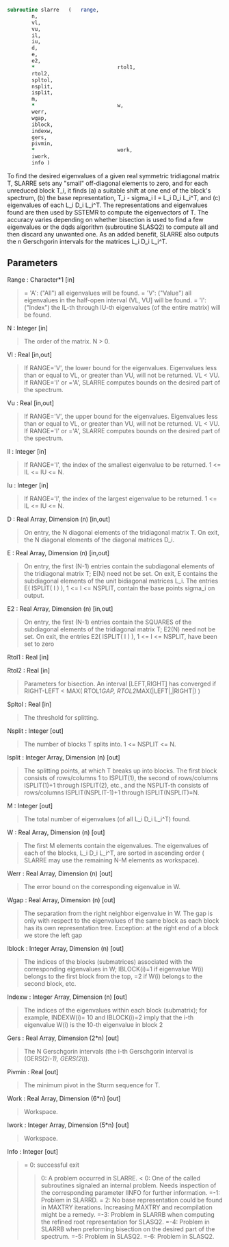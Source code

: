 ```fortran
subroutine slarre	(	range,
		n,
		vl,
		vu,
		il,
		iu,
		d,
		e,
		e2,
		*                           rtol1,
		rtol2,
		spltol,
		nsplit,
		isplit,
		m,
		*                           w,
		werr,
		wgap,
		iblock,
		indexw,
		gers,
		pivmin,
		*                           work,
		iwork,
		info )
```

 To find the desired eigenvalues of a given real symmetric
 tridiagonal matrix T, SLARRE sets any "small" off-diagonal
 elements to zero, and for each unreduced block T_i, it finds
 (a) a suitable shift at one end of the block's spectrum,
 (b) the base representation, T_i - sigma_i I = L_i D_i L_i^T, and
 (c) eigenvalues of each L_i D_i L_i^T.
 The representations and eigenvalues found are then used by
 SSTEMR to compute the eigenvectors of T.
 The accuracy varies depending on whether bisection is used to
 find a few eigenvalues or the dqds algorithm (subroutine SLASQ2) to
 compute all and then discard any unwanted one.
 As an added benefit, SLARRE also outputs the n
 Gerschgorin intervals for the matrices L_i D_i L_i^T.

## Parameters
Range : Character*1 [in]
> = 'A': ("All")   all eigenvalues will be found.
> = 'V': ("Value") all eigenvalues in the half-open interval
> (VL, VU] will be found.
> = 'I': ("Index") the IL-th through IU-th eigenvalues (of the
> entire matrix) will be found.

N : Integer [in]
> The order of the matrix. N > 0.

Vl : Real [in,out]
> If RANGE='V', the lower bound for the eigenvalues.
> Eigenvalues less than or equal to VL, or greater than VU,
> will not be returned.  VL < VU.
> If RANGE='I' or ='A', SLARRE computes bounds on the desired
> part of the spectrum.

Vu : Real [in,out]
> If RANGE='V', the upper bound for the eigenvalues.
> Eigenvalues less than or equal to VL, or greater than VU,
> will not be returned.  VL < VU.
> If RANGE='I' or ='A', SLARRE computes bounds on the desired
> part of the spectrum.

Il : Integer [in]
> If RANGE='I', the index of the
> smallest eigenvalue to be returned.
> 1 <= IL <= IU <= N.

Iu : Integer [in]
> If RANGE='I', the index of the
> largest eigenvalue to be returned.
> 1 <= IL <= IU <= N.

D : Real Array, Dimension (n) [in,out]
> On entry, the N diagonal elements of the tridiagonal
> matrix T.
> On exit, the N diagonal elements of the diagonal
> matrices D_i.

E : Real Array, Dimension (n) [in,out]
> On entry, the first (N-1) entries contain the subdiagonal
> elements of the tridiagonal matrix T; E(N) need not be set.
> On exit, E contains the subdiagonal elements of the unit
> bidiagonal matrices L_i. The entries E( ISPLIT( I ) ),
> 1 <= I <= NSPLIT, contain the base points sigma_i on output.

E2 : Real Array, Dimension (n) [in,out]
> On entry, the first (N-1) entries contain the SQUARES of the
> subdiagonal elements of the tridiagonal matrix T;
> E2(N) need not be set.
> On exit, the entries E2( ISPLIT( I ) ),
> 1 <= I <= NSPLIT, have been set to zero

Rtol1 : Real [in]

Rtol2 : Real [in]
> Parameters for bisection.
> An interval [LEFT,RIGHT] has converged if
> RIGHT-LEFT < MAX( RTOL1*GAP, RTOL2*MAX(|LEFT|,|RIGHT|) )

Spltol : Real [in]
> The threshold for splitting.

Nsplit : Integer [out]
> The number of blocks T splits into. 1 <= NSPLIT <= N.

Isplit : Integer Array, Dimension (n) [out]
> The splitting points, at which T breaks up into blocks.
> The first block consists of rows/columns 1 to ISPLIT(1),
> the second of rows/columns ISPLIT(1)+1 through ISPLIT(2),
> etc., and the NSPLIT-th consists of rows/columns
> ISPLIT(NSPLIT-1)+1 through ISPLIT(NSPLIT)=N.

M : Integer [out]
> The total number of eigenvalues (of all L_i D_i L_i^T)
> found.

W : Real Array, Dimension (n) [out]
> The first M elements contain the eigenvalues. The
> eigenvalues of each of the blocks, L_i D_i L_i^T, are
> sorted in ascending order ( SLARRE may use the
> remaining N-M elements as workspace).

Werr : Real Array, Dimension (n) [out]
> The error bound on the corresponding eigenvalue in W.

Wgap : Real Array, Dimension (n) [out]
> The separation from the right neighbor eigenvalue in W.
> The gap is only with respect to the eigenvalues of the same block
> as each block has its own representation tree.
> Exception: at the right end of a block we store the left gap

Iblock : Integer Array, Dimension (n) [out]
> The indices of the blocks (submatrices) associated with the
> corresponding eigenvalues in W; IBLOCK(i)=1 if eigenvalue
> W(i) belongs to the first block from the top, =2 if W(i)
> belongs to the second block, etc.

Indexw : Integer Array, Dimension (n) [out]
> The indices of the eigenvalues within each block (submatrix);
> for example, INDEXW(i)= 10 and IBLOCK(i)=2 imply that the
> i-th eigenvalue W(i) is the 10-th eigenvalue in block 2

Gers : Real Array, Dimension (2*n) [out]
> The N Gerschgorin intervals (the i-th Gerschgorin interval
> is (GERS(2*i-1), GERS(2*i)).

Pivmin : Real [out]
> The minimum pivot in the Sturm sequence for T.

Work : Real Array, Dimension (6*n) [out]
> Workspace.

Iwork : Integer Array, Dimension (5*n) [out]
> Workspace.

Info : Integer [out]
> = 0:  successful exit
> > 0:  A problem occurred in SLARRE.
> < 0:  One of the called subroutines signaled an internal problem.
> Needs inspection of the corresponding parameter IINFO
> for further information.
> =-1:  Problem in SLARRD.
> = 2:  No base representation could be found in MAXTRY iterations.
> Increasing MAXTRY and recompilation might be a remedy.
> =-3:  Problem in SLARRB when computing the refined root
> representation for SLASQ2.
> =-4:  Problem in SLARRB when preforming bisection on the
> desired part of the spectrum.
> =-5:  Problem in SLASQ2.
> =-6:  Problem in SLASQ2.

